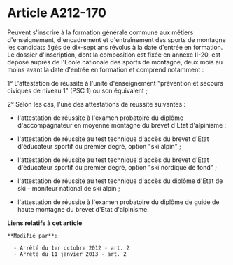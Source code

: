 # Article A212-170

Peuvent s'inscrire à la formation générale commune aux métiers d'enseignement, d'encadrement et d'entraînement des sports de
montagne les candidats âgés de dix-sept ans révolus à la date d'entrée en formation. Le dossier d'inscription, dont la
composition est fixée en annexe II-20, est déposé auprès de l'Ecole nationale des sports de montagne, deux mois au moins
avant la date d'entrée en formation et comprend notamment :

1° L'attestation de réussite à l'unité d'enseignement "prévention et secours civiques de niveau 1" (PSC 1) ou son
équivalent ;

2° Selon les cas, l'une des attestations de réussite suivantes :

- l'attestation de réussite à l'examen probatoire du diplôme d'accompagnateur en moyenne montagne du brevet d'Etat
d'alpinisme ;

- l'attestation de réussite au test technique d'accès du brevet d'Etat d'éducateur sportif du premier degré, option "ski
alpin" ;

- l'attestation de réussite au test technique d'accès du brevet d'Etat d'éducateur sportif du premier degré, option "ski
nordique de fond" ;

- l'attestation de réussite au test technique d'accès du diplôme d'Etat de ski - moniteur national de ski alpin ;

- l'attestation de réussite à l'examen probatoire du diplôme de guide de haute montagne du brevet d'Etat d'alpinisme.

**Liens relatifs à cet article**

	**Modifié par**:

	  - Arrêté du 1er octobre 2012 - art. 2
	  - Arrêté du 11 janvier 2013 - art. 2
